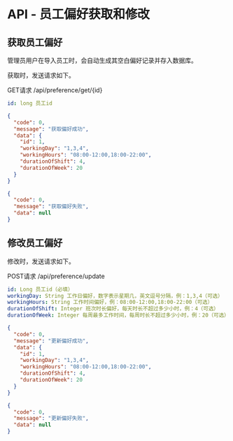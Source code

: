 # API - 员工偏好获取和修改

## 获取员工偏好
管理员用户在导入员工时，会自动生成其空白偏好记录并存入数据库。

获取时，发送请求如下。

GET请求 /api/preference/get/{id}
```yaml
id: long 员工id
```
```json
{
  "code": 0,
  "message": "获取偏好成功",
  "data": {
    "id": 1,
    "workingDay": "1,3,4",
    "workingHours": "08:00-12:00,18:00-22:00",
    "durationOfShift": 4,
    "durationOfWeek": 20
  }
}
```
```json
{
  "code": 0,
  "message": "获取偏好失败",
  "data": null
}
```

## 修改员工偏好
修改时，发送请求如下。

POST请求 /api/preference/update
```yaml
id: Long 员工id（必填）
workingDay: String 工作日偏好，数字表示星期几，英文逗号分隔，例：1,3,4（可选）
workingHours: String 工作时间偏好，例：08:00-12:00,18:00-22:00（可选）
durationOfShift: Integer 班次时长偏好，每天时长不超过多少小时，例：4（可选）
durationOfWeek: Integer 每周最多工作时间，每周时长不超过多少小时，例：20（可选）
```
```json
{
  "code": 0,
  "message": "更新偏好成功",
  "data": {
    "id": 1,
    "workingDay": "1,3,4",
    "workingHours": "08:00-12:00,18:00-22:00",
    "durationOfShift": 4,
    "durationOfWeek": 20
  }
}
```
```json
{
  "code": 0,
  "message": "更新偏好失败",
  "data": null
}
```
